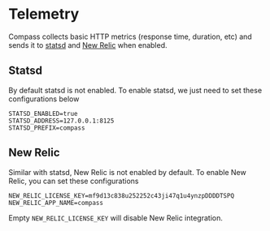 # Telemetry

Compass collects basic HTTP metrics (response time, duration, etc) and sends it to [statsd](https://github.com/statsd/statsd) and [New Relic](https://newrelic.com/) when enabled.

## Statsd
By default statsd is not enabled. To enable statsd, we just need to set these configurations below

```
STATSD_ENABLED=true
STATSD_ADDRESS=127.0.0.1:8125
STATSD_PREFIX=compass
```


## New Relic
Similar with statsd, New Relic is not enabled by default. To enable New Relic, you can set these configurations

```
NEW_RELIC_LICENSE_KEY=mf9d13c838u252252c43ji47q1u4ynzpDDDDTSPQ
NEW_RELIC_APP_NAME=compass
```

Empty `NEW_RELIC_LICENSE_KEY` will disable New Relic integration.

